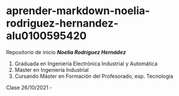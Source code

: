 # aprender-markdown-noelia-rodriguez-hernandez-alu0100595420
Repositorio de inicio
__*Noelia Rodríguez Hernádez*__
1. Graduada en Ingeniería Electrónica Industrial y Automática
1. Máster en Ingeniería Industrial
1. Cursando Máster en Formación del Profesorado, esp. Tecnología

Clase 26/10/2021 - 